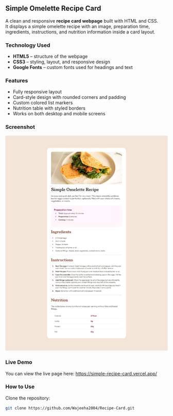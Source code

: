 ## Simple Omelette Recipe Card


A clean and responsive **recipe card webpage** built with HTML and CSS.  
It displays a simple omelette recipe with an image, preparation time, ingredients, instructions, and nutrition information inside a card layout.

### Technology Used


- **HTML5** – structure of the webpage  
- **CSS3** – styling, layout, and responsive design  
- **Google Fonts** – custom fonts used for headings and text  

### Features


- Fully responsive layout
- Card-style design with rounded corners and padding
- Custom colored list markers
- Nutrition table with styled borders
- Works on both desktop and mobile screens

### Screenshot


![Screenshot](Simple%20Omelette%20Recipe/Screenshot.png)




### Live Demo


You can view the live page here:  https://simple-recipe-card.vercel.app/


### How to Use


 Clone the repository:  

 
   ```bash
   git clone https://github.com/Wajeeha2004/Recipe-Card.git

